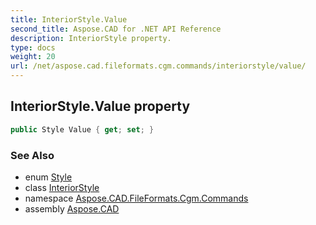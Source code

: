 ```yaml
---
title: InteriorStyle.Value
second_title: Aspose.CAD for .NET API Reference
description: InteriorStyle property. 
type: docs
weight: 20
url: /net/aspose.cad.fileformats.cgm.commands/interiorstyle/value/
---
```

## InteriorStyle.Value property

```csharp
public Style Value { get; set; }
```

### See Also

* enum [Style](../../interiorstyle.style/)
* class [InteriorStyle](../)
* namespace [Aspose.CAD.FileFormats.Cgm.Commands](../../interiorstyle/)
* assembly [Aspose.CAD](../../../)


